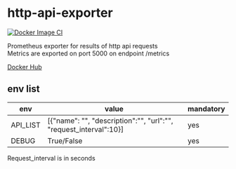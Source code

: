 # http-api-exporter
[![Docker Image CI](https://github.com/Yuzukiko/http-api-exporter/actions/workflows/docker-image.yml/badge.svg)](https://github.com/Yuzukiko/http-api-exporter/actions/workflows/docker-image.yml)

Prometheus exporter for results of http api requests\
Metrics are exported on port 5000 on endpoint /metrics

[Docker Hub](https://hub.docker.com/repository/docker/yuzukiko/http-api-exporter)

## env list
| env      | value                                                             | mandatory |
|----------|-------------------------------------------------------------------|-----------|
| API_LIST | [{"name": "", "description":"", "url":"", "request_interval":10}] | yes       |
| DEBUG    | True/False                                                        | yes       |

Request_interval is in seconds

